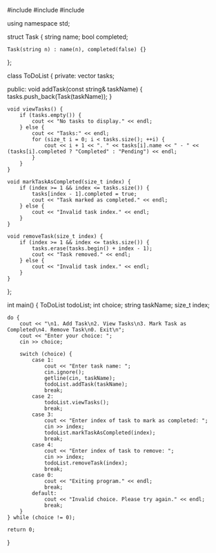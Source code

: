 #include <iostream>
#include <vector>
#include <string>

using namespace std;

struct Task {
    string name;
    bool completed;

    Task(string n) : name(n), completed(false) {}
};

class ToDoList {
private:
    vector<Task> tasks;

public:
    void addTask(const string& taskName) {
        tasks.push_back(Task(taskName));
    }

    void viewTasks() {
        if (tasks.empty()) {
            cout << "No tasks to display." << endl;
        } else {
            cout << "Tasks:" << endl;
            for (size_t i = 0; i < tasks.size(); ++i) {
                cout << i + 1 << ". " << tasks[i].name << " - " << (tasks[i].completed ? "Completed" : "Pending") << endl;
            }
        }
    }

    void markTaskAsCompleted(size_t index) {
        if (index >= 1 && index <= tasks.size()) {
            tasks[index - 1].completed = true;
            cout << "Task marked as completed." << endl;
        } else {
            cout << "Invalid task index." << endl;
        }
    }

    void removeTask(size_t index) {
        if (index >= 1 && index <= tasks.size()) {
            tasks.erase(tasks.begin() + index - 1);
            cout << "Task removed." << endl;
        } else {
            cout << "Invalid task index." << endl;
        }
    }
};

int main() {
    ToDoList todoList;
    int choice;
    string taskName;
    size_t index;

    do {
        cout << "\n1. Add Task\n2. View Tasks\n3. Mark Task as Completed\n4. Remove Task\n0. Exit\n";
        cout << "Enter your choice: ";
        cin >> choice;

        switch (choice) {
            case 1:
                cout << "Enter task name: ";
                cin.ignore();
                getline(cin, taskName);
                todoList.addTask(taskName);
                break;
            case 2:
                todoList.viewTasks();
                break;
            case 3:
                cout << "Enter index of task to mark as completed: ";
                cin >> index;
                todoList.markTaskAsCompleted(index);
                break;
            case 4:
                cout << "Enter index of task to remove: ";
                cin >> index;
                todoList.removeTask(index);
                break;
            case 0:
                cout << "Exiting program." << endl;
                break;
            default:
                cout << "Invalid choice. Please try again." << endl;
                break;
        }
    } while (choice != 0);

    return 0;
}
